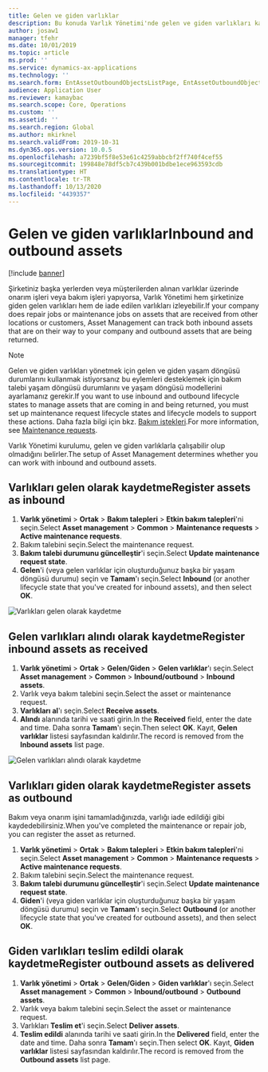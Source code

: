 ```yaml
---
title: Gelen ve giden varlıklar
description: Bu konuda Varlık Yönetimi'nde gelen ve giden varlıkları kaydetme açıklanmaktadır.
author: josaw1
manager: tfehr
ms.date: 10/01/2019
ms.topic: article
ms.prod: ''
ms.service: dynamics-ax-applications
ms.technology: ''
ms.search.form: EntAssetOutboundObjectsListPage, EntAssetOutboundObjectsDeliver, EntAssetInboundObjectsListPage, EntAssetInboundObjectsRecieve
audience: Application User
ms.reviewer: kamaybac
ms.search.scope: Core, Operations
ms.custom: ''
ms.assetid: ''
ms.search.region: Global
ms.author: mkirknel
ms.search.validFrom: 2019-10-31
ms.dyn365.ops.version: 10.0.5
ms.openlocfilehash: a7239bf5f8e53e61c4259abbcbf2ff740f4cef55
ms.sourcegitcommit: 199848e78df5cb7c439b001bdbe1ece963593cdb
ms.translationtype: HT
ms.contentlocale: tr-TR
ms.lasthandoff: 10/13/2020
ms.locfileid: "4439357"
---
```

# <a name="inbound-and-outbound-assets"></a><span data-ttu-id="b82f4-103">Gelen ve giden varlıklar</span><span class="sxs-lookup"><span data-stu-id="b82f4-103">Inbound and outbound assets</span></span>

[!include [banner](../../includes/banner.md)]

 

<span data-ttu-id="b82f4-104">Şirketiniz başka yerlerden veya müşterilerden alınan varlıklar üzerinde onarım işleri veya bakım işleri yapıyorsa, Varlık Yönetimi hem şirketinize giden gelen varlıkları hem de iade edilen varlıkları izleyebilir.</span><span class="sxs-lookup"><span data-stu-id="b82f4-104">If your company does repair jobs or maintenance jobs on assets that are received from other locations or customers, Asset Management can track both inbound assets that are on their way to your company and outbound assets that are being returned.</span></span>

> [!NOTE]
> <span data-ttu-id="b82f4-105">Gelen ve giden varlıkları yönetmek için gelen ve giden yaşam döngüsü durumlarını kullanmak istiyorsanız bu eylemleri desteklemek için bakım talebi yaşam döngüsü durumlarını ve yaşam döngüsü modellerini ayarlamanız gerekir.</span><span class="sxs-lookup"><span data-stu-id="b82f4-105">If you want to use inbound and outbound lifecycle states to manage assets that are coming in and being returned, you must set up maintenance request lifecycle states and lifecycle models to support these actions.</span></span> <span data-ttu-id="b82f4-106">Daha fazla bilgi için bkz. [Bakım istekleri](../setup-for-maintenance-requests/requests.md).</span><span class="sxs-lookup"><span data-stu-id="b82f4-106">For more information, see [Maintenance requests](../setup-for-maintenance-requests/requests.md).</span></span>

<span data-ttu-id="b82f4-107">Varlık Yönetimi kurulumu, gelen ve giden varlıklarla çalışabilir olup olmadığını belirler.</span><span class="sxs-lookup"><span data-stu-id="b82f4-107">The setup of Asset Management determines whether you can work with inbound and outbound assets.</span></span>

## <a name="register-assets-as-inbound"></a><span data-ttu-id="b82f4-108">Varlıkları gelen olarak kaydetme</span><span class="sxs-lookup"><span data-stu-id="b82f4-108">Register assets as inbound</span></span>

1. <span data-ttu-id="b82f4-109">**Varlık yönetimi** \> **Ortak** \> **Bakım talepleri** \> **Etkin bakım talepleri**'ni seçin.</span><span class="sxs-lookup"><span data-stu-id="b82f4-109">Select **Asset management** \> **Common** \> **Maintenance requests** \> **Active maintenance requests**.</span></span>
2. <span data-ttu-id="b82f4-110">Bakım talebini seçin.</span><span class="sxs-lookup"><span data-stu-id="b82f4-110">Select the maintenance request.</span></span>
3. <span data-ttu-id="b82f4-111">**Bakım talebi durumunu güncelleştir**'i seçin.</span><span class="sxs-lookup"><span data-stu-id="b82f4-111">Select **Update maintenance request state**.</span></span>
4. <span data-ttu-id="b82f4-112">**Gelen**'i (veya gelen varlıklar için oluşturduğunuz başka bir yaşam döngüsü durumu) seçin ve **Tamam**'ı seçin.</span><span class="sxs-lookup"><span data-stu-id="b82f4-112">Select **Inbound** (or another lifecycle state that you've created for inbound assets), and then select **OK**.</span></span>

![Varlıkları gelen olarak kaydetme](media/07-manage-maintenance-requests.png)

## <a name="register-inbound-assets-as-received"></a><span data-ttu-id="b82f4-114">Gelen varlıkları alındı olarak kaydetme</span><span class="sxs-lookup"><span data-stu-id="b82f4-114">Register inbound assets as received</span></span>

1. <span data-ttu-id="b82f4-115">**Varlık yönetimi** \> **Ortak** \> **Gelen/Giden** \> **Gelen varlıklar**'ı seçin.</span><span class="sxs-lookup"><span data-stu-id="b82f4-115">Select **Asset management** \> **Common** \> **Inbound/outbound** \> **Inbound assets**.</span></span>
2. <span data-ttu-id="b82f4-116">Varlık veya bakım talebini seçin.</span><span class="sxs-lookup"><span data-stu-id="b82f4-116">Select the asset or maintenance request.</span></span>
3. <span data-ttu-id="b82f4-117">**Varlıkları al**'ı seçin.</span><span class="sxs-lookup"><span data-stu-id="b82f4-117">Select **Receive assets**.</span></span>
4. <span data-ttu-id="b82f4-118">**Alındı** alanında tarihi ve saati girin.</span><span class="sxs-lookup"><span data-stu-id="b82f4-118">In the **Received** field, enter the date and time.</span></span> <span data-ttu-id="b82f4-119">Daha sonra **Tamam**'ı seçin.</span><span class="sxs-lookup"><span data-stu-id="b82f4-119">Then select **OK**.</span></span> <span data-ttu-id="b82f4-120">Kayıt, **Gelen varlıklar** listesi sayfasından kaldırılır.</span><span class="sxs-lookup"><span data-stu-id="b82f4-120">The record is removed from the **Inbound assets** list page.</span></span>

![Gelen varlıkları alındı olarak kaydetme](media/08-manage-maintenance-requests.png)

## <a name="register-assets-as-outbound"></a><span data-ttu-id="b82f4-122">Varlıkları giden olarak kaydetme</span><span class="sxs-lookup"><span data-stu-id="b82f4-122">Register assets as outbound</span></span>

<span data-ttu-id="b82f4-123">Bakım veya onarım işini tamamladığınızda, varlığı iade edildiği gibi kaydedebilirsiniz.</span><span class="sxs-lookup"><span data-stu-id="b82f4-123">When you've completed the maintenance or repair job, you can register the asset as returned.</span></span>

1. <span data-ttu-id="b82f4-124">**Varlık yönetimi** \> **Ortak** \> **Bakım talepleri** \> **Etkin bakım talepleri**'ni seçin.</span><span class="sxs-lookup"><span data-stu-id="b82f4-124">Select **Asset management** \> **Common** \> **Maintenance requests** \> **Active maintenance requests**.</span></span>
2. <span data-ttu-id="b82f4-125">Bakım talebini seçin.</span><span class="sxs-lookup"><span data-stu-id="b82f4-125">Select the maintenance request.</span></span>
3. <span data-ttu-id="b82f4-126">**Bakım talebi durumunu güncelleştir**'i seçin.</span><span class="sxs-lookup"><span data-stu-id="b82f4-126">Select **Update maintenance request state**.</span></span>
4. <span data-ttu-id="b82f4-127">**Giden**'i (veya giden varlıklar için oluşturduğunuz başka bir yaşam döngüsü durumu) seçin ve **Tamam**'ı seçin.</span><span class="sxs-lookup"><span data-stu-id="b82f4-127">Select **Outbound** (or another lifecycle state that you've created for outbound assets), and then select **OK**.</span></span>

## <a name="register-outbound-assets-as-delivered"></a><span data-ttu-id="b82f4-128">Giden varlıkları teslim edildi olarak kaydetme</span><span class="sxs-lookup"><span data-stu-id="b82f4-128">Register outbound assets as delivered</span></span>

1. <span data-ttu-id="b82f4-129">**Varlık yönetimi** \> **Ortak** \> **Gelen/Giden** \> **Giden varlıklar**'ı seçin.</span><span class="sxs-lookup"><span data-stu-id="b82f4-129">Select **Asset management** \> **Common** \> **Inbound/outbound** \> **Outbound assets**.</span></span>
2. <span data-ttu-id="b82f4-130">Varlık veya bakım talebini seçin.</span><span class="sxs-lookup"><span data-stu-id="b82f4-130">Select the asset or maintenance request.</span></span>
3. <span data-ttu-id="b82f4-131">Varlıkları **Teslim et**'i seçin.</span><span class="sxs-lookup"><span data-stu-id="b82f4-131">Select **Deliver assets**.</span></span>
4. <span data-ttu-id="b82f4-132">**Teslim edildi** alanında tarihi ve saati girin.</span><span class="sxs-lookup"><span data-stu-id="b82f4-132">In the **Delivered** field, enter the date and time.</span></span> <span data-ttu-id="b82f4-133">Daha sonra **Tamam**'ı seçin.</span><span class="sxs-lookup"><span data-stu-id="b82f4-133">Then select **OK**.</span></span> <span data-ttu-id="b82f4-134">Kayıt, **Giden varlıklar** listesi sayfasından kaldırılır.</span><span class="sxs-lookup"><span data-stu-id="b82f4-134">The record is removed from the **Outbound assets** list page.</span></span>
